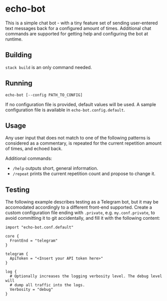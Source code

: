 # echo-bot

This is a simple chat bot - with a tiny feature set of sending user-entered text
messages back for a configured amount of times. Additional chat commands are
supported for getting help and configuring the bot at runtime.

## Building

`stack build` is an only command needed.

## Running

    echo-bot [--config PATH_TO_CONFIG]

If no configuration file is provided, default values will be used. A sample
configuration file is available in `echo-bot.config.default`.

## Usage

Any user input that does not match to one of the following patterns is
considered as a commentary, is repeated for the current repetition amount of
times, and echoed back.

Additional commands:

- `/help` outputs short, general information.
- `/repeat` prints the current repetition count and propose to change it.

## Testing

The following example describes testing as a Telegram bot, but it may be
accomodated accordingly to a different front-end supported. Create a custom
configuration file ending with `.private`, e.g. `my.conf.private`, to avoid
committing it to git accidentally, and fill it with the following content:

    import "echo-bot.conf.default"

    core {
      FrontEnd = "telegram"
    }

    telegram {
      ApiToken = "<Insert your API token here>"
    }

    log {
      # Optionally increases the logging verbosity level. The debug level will
      # dump all traffic into the logs.
      Verbosity = "debug"
    }
